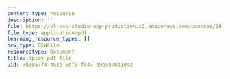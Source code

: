 ```yaml
---
content_type: resource
description: ''
file: https://ol-ocw-studio-app-production.s3.amazonaws.com/courses/18-03sc-differential-equations-fall-2011/7b3057f4451e6ef3f847b9e5570d1042_z-meBrqcy_I.pdf
file_type: application/pdf
learning_resource_types: []
ocw_type: OCWFile
resourcetype: Document
title: 3play pdf file
uid: 7b3057f4-451e-6ef3-f847-b9e5570d1042
---
```

